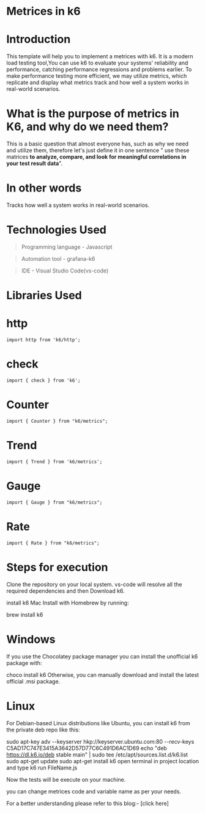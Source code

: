 # Metrices in k6 
# Introduction
 This template will help you to implement a metrices with k6. It is a modern load testing tool,You can use k6 to evaluate your systems’ reliability and performance, catching performance regressions and problems earlier. To make performance testing more efficient, we may utilize metrics, which replicate and display what metrics track and how well a system works in real-world scenarios.
# What is the purpose of metrics in K6, and why do we need them?
This is a basic question that almost everyone has, such as why we need and utilize them, therefore let's just define it in one sentence " use these matrices <strong>to analyze, compare, and look for meaningful correlations in your test result data</strong>".
#  In other words
 Tracks how well a system works in real-world scenarios. 

# Technologies Used
> Programming language - Javascript

> Automation tool - grafana-k6

> IDE - Visual Studio Code(vs-code)
# Libraries Used
# http
    import http from 'k6/http';
# check
    import { check } from 'k6';
# Counter    
    import { Counter } from "k6/metrics";
# Trend      
    import { Trend } from 'k6/metrics';
# Gauge   
    import { Gauge } from "k6/metrics";
# Rate
    import { Rate } from "k6/metrics";


# Steps for execution
Clone the repository on your local system. vs-code will resolve all the required dependencies and then Download k6.

install k6
Mac
Install with Homebrew by running:

brew install k6
# Windows
If you use the Chocolatey package manager you can install the unofficial k6 package with:

  choco install k6
Otherwise, you can manually download and install the latest official .msi package.

# Linux
For Debian-based Linux distributions like Ubuntu, you can install k6 from the private deb repo like this:

sudo apt-key adv --keyserver hkp://keyserver.ubuntu.com:80 --recv-keys C5AD17C747E3415A3642D57D77C6C491D6AC1D69
echo "deb https://dl.k6.io/deb stable main" | sudo tee /etc/apt/sources.list.d/k6.list
sudo apt-get update
sudo apt-get install k6
open terminal in project location and type k6 run FileName.js

Now the tests will be execute on your machine.

you can change metrices code and variable name as per your needs.

For a better understanding please refer to this blog:- [click here]
